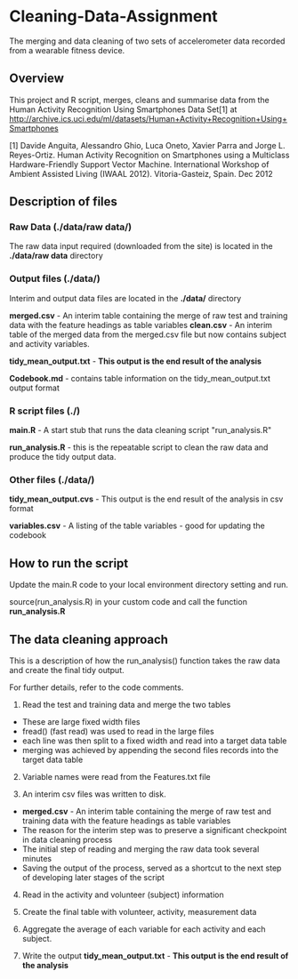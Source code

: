 # Cleaning-Data-Assignment
The merging and data cleaning of two sets of accelerometer data recorded from a wearable fitness device.

## Overview
This project and R script, merges, cleans and summarise data from the Human Activity Recognition Using Smartphones Data Set[1] at http://archive.ics.uci.edu/ml/datasets/Human+Activity+Recognition+Using+Smartphones

[1] Davide Anguita, Alessandro Ghio, Luca Oneto, Xavier Parra and Jorge L. Reyes-Ortiz. Human Activity Recognition on Smartphones using a Multiclass Hardware-Friendly Support Vector Machine. International Workshop of Ambient Assisted Living (IWAAL 2012). Vitoria-Gasteiz, Spain. Dec 2012

## Description of files 
### Raw Data (./data/raw data/)
The raw data input required (downloaded from the site) is located in the **./data/raw data** directory

### Output files (./data/)
Interim and output data files are located in the **./data/** directory

**merged.csv** - An interim table containing the merge of raw test and training data with the feature headings as table variables
**clean.csv** -  An interim table of the merged data from the merged.csv file but now contains subject and activity variables.

**tidy_mean_output.txt** - **This output is the end result of the analysis**

**Codebook.md** - contains table information on the tidy_mean_output.txt output format

### R script files (./)
**main.R** - A start stub that runs the data cleaning script "run_analysis.R"

**run_analysis.R** - this is the repeatable script to clean the raw data and produce the tidy output data.

### Other files (./data/)

**tidy_mean_output.cvs** - This output is the end result of the analysis in csv format

**variables.csv** - A listing of the table variables - good for updating the codebook

## How to run the script
Update the main.R code to your local environment directory setting and run.

source(run_analysis.R) in your custom code and call the function **run_analysis.R**

## The data cleaning approach
This is a description of how the run_analysis() function takes the raw data and create the final tidy output.

For further details, refer to the code comments.

1. Read the test and training data and merge the two tables
+ These are large fixed width files
+ fread() (fast read) was used to read in the large files
+ each line was then split to a fixed width and read into a target data table
+ merging was achieved by appending the second files records into the target data table

2. Variable names were read from the Features.txt file

3. An interim csv files was written to disk.
+ **merged.csv** - An interim table containing the merge of raw test and training data with the feature headings as table variables
+ The reason for the interim step was to preserve a significant checkpoint in data cleaning process
+ The initial step of reading and merging the raw data took several minutes
+ Saving the output of the process, served as a shortcut to the next step of developing later stages of the script

4. Read in the activity and volunteer (subject) information

5. Create the final table with volunteer, activity, measurement data

6. Aggregate the average of each variable for each activity and each subject.

7. Write the output **tidy_mean_output.txt** - **This output is the end result of the analysis**










